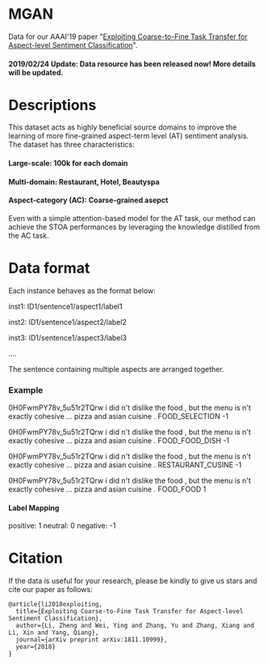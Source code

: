 # MGAN

Data for our AAAI'19 paper "[Exploiting Coarse-to-Fine Task Transfer for Aspect-level Sentiment Classification](https://arxiv.org/abs/1811.10999)".

#### 2019/02/24 Update: Data resource has been released now! More details will be updated.



# Descriptions

This dataset acts as highly beneficial source domains to improve the learning of more fine-grained aspect-term level (AT) sentiment analysis. The dataset has three characteristics:

#### Large-scale: 100k for each domain

#### Multi-domain: Restaurant, Hotel, Beautyspa

#### Aspect-category (AC): Coarse-grained asepct


Even with a simple attention-based model for the AT task, our method can achieve the STOA performances by leveraging the knowledge distilled from the AC task.

# Data format
Each instance behaves as the format below:

inst1: ID1/sentence1/aspect1/label1

inst2: ID1/sentence1/aspect2/label2

inst3: ID1/sentence1/aspect3/label3

....

The sentence containing multiple aspects are arranged together.

### Example
0H0FwmPY78v_5u51r2TQrw	i did n't dislike the food , but the menu is n't exactly cohesive ... pizza and asian cuisine .	FOOD_SELECTION	 -1 

0H0FwmPY78v_5u51r2TQrw	i did n't dislike the food , but the menu is n't exactly cohesive ... pizza and asian cuisine .	FOOD_FOOD_DISH	 -1 

0H0FwmPY78v_5u51r2TQrw	i did n't dislike the food , but the menu is n't exactly cohesive ... pizza and asian cuisine .	RESTAURANT_CUSINE	 -1 

0H0FwmPY78v_5u51r2TQrw	i did n't dislike the food , but the menu is n't exactly cohesive ... pizza and asian cuisine .	FOOD_FOOD	 1 

#### Label Mapping

positive: 1 neutral: 0 negative: -1


# Citation

If the data is useful for your research, please be kindly to give us stars and cite our paper as follows:

```
@article{li2018exploiting,
  title={Exploiting Coarse-to-Fine Task Transfer for Aspect-level Sentiment Classification},
  author={Li, Zheng and Wei, Ying and Zhang, Yu and Zhang, Xiang and Li, Xin and Yang, Qiang},
  journal={arXiv preprint arXiv:1811.10999},
  year={2018}
}
```

